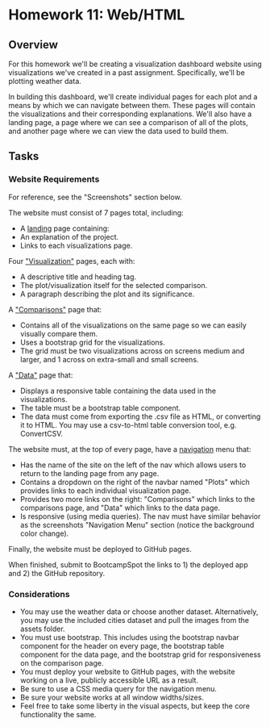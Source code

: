 # Homework 11: Web/HTML

## Overview

For this homework we'll be creating a visualization dashboard website using visualizations we've created in a past assignment. Specifically, we'll be plotting weather data.

In building this dashboard, we'll create individual pages for each plot and a means by which we can navigate between them. These pages will contain the visualizations and their corresponding explanations. We'll also have a landing page, a page where we can see a comparison of all of the plots, and another page where we can view the data used to build them.

## Tasks

### Website Requirements

For reference, see the "Screenshots" section below.

The website must consist of 7 pages total, including:
- A [landing](https://github.com/gabriellavinco/HW-11-Web-HTML/blob/master/HTML%20Web%20Examples/landing-lg.png) page containing:
- An explanation of the project.
- Links to each visualizations page.

Four ["Visualization"](https://github.com/gabriellavinco/HW-11-Web-HTML/blob/master/HTML%20Web%20Examples/visualize-lg.png) pages, each with:
- A descriptive title and heading tag.
- The plot/visualization itself for the selected comparison.
- A paragraph describing the plot and its significance.

A ["Comparisons"](https://github.com/gabriellavinco/HW-11-Web-HTML/blob/master/HTML%20Web%20Examples/comparison-lg.png) page that:

- Contains all of the visualizations on the same page so we can easily visually compare them.
- Uses a bootstrap grid for the visualizations.
- The grid must be two visualizations across on screens medium and larger, and 1 across on extra-small and small screens.

A ["Data"](https://github.com/gabriellavinco/HW-11-Web-HTML/blob/master/HTML%20Web%20Examples/data-lg.png) page that:

- Displays a responsive table containing the data used in the visualizations.
- The table must be a bootstrap table component.
- The data must come from exporting the .csv file as HTML, or converting it to HTML. You may use a csv-to-html table conversion tool, e.g. ConvertCSV.





The website must, at the top of every page, have a [navigation](https://github.com/gabriellavinco/HW-11-Web-HTML/blob/master/HTML%20Web%20Examples/nav-lg.png) menu that:

- Has the name of the site on the left of the nav which allows users to return to the landing page from any page.
- Contains a dropdown on the right of the navbar named "Plots" which provides links to each individual visualization page.
- Provides two more links on the right: "Comparisons" which links to the comparisons page, and "Data" which links to the data page.
- Is responsive (using media queries). The nav must have similar behavior as the screenshots "Navigation Menu" section (notice the background color change).

Finally, the website must be deployed to GitHub pages.

When finished, submit to BootcampSpot the links to 1) the deployed app and 2) the GitHub repository.

### Considerations

- You may use the weather data or choose another dataset. Alternatively, you may use the included cities dataset and pull the images from the assets folder.
- You must use bootstrap. This includes using the bootstrap navbar component for the header on every page, the bootstrap table component for the data page, and the bootstrap grid for responsiveness on the comparison page.
- You must deploy your website to GitHub pages, with the website working on a live, publicly accessible URL as a result.
- Be sure to use a CSS media query for the navigation menu.
- Be sure your website works at all window widths/sizes.
- Feel free to take some liberty in the visual aspects, but keep the core functionality the same.
